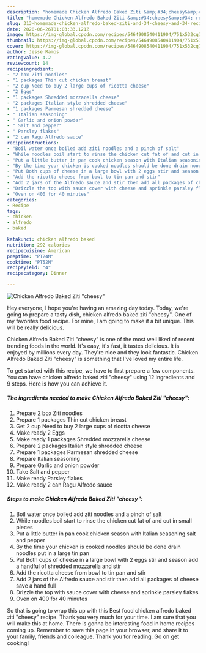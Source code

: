 ```yaml
---
description: "homemade Chicken Alfredo Baked Ziti &amp;#34;cheesy&amp;#34; recipe | how to make the best Chicken Alfredo Baked Ziti &amp;#34;cheesy&amp;#34;"
title: "homemade Chicken Alfredo Baked Ziti &amp;#34;cheesy&amp;#34; recipe | how to make the best Chicken Alfredo Baked Ziti &amp;#34;cheesy&amp;#34;"
slug: 313-homemade-chicken-alfredo-baked-ziti-and-34-cheesy-and-34-recipe-how-to-make-the-best-chicken-alfredo-baked-ziti-and-34-cheesy-and-34
date: 2020-06-26T01:03:33.121Z
image: https://img-global.cpcdn.com/recipes/5464908540411904/751x532cq70/chicken-alfredo-baked-ziti-cheesy-recipe-main-photo.jpg
thumbnail: https://img-global.cpcdn.com/recipes/5464908540411904/751x532cq70/chicken-alfredo-baked-ziti-cheesy-recipe-main-photo.jpg
cover: https://img-global.cpcdn.com/recipes/5464908540411904/751x532cq70/chicken-alfredo-baked-ziti-cheesy-recipe-main-photo.jpg
author: Jesse Ramos
ratingvalue: 4.2
reviewcount: 14
recipeingredient:
- "2 box Ziti noodles"
- "1 packages Thin cut chicken breast"
- "2 cup Need to buy 2 large cups of ricotta cheese"
- "2 Eggs"
- "1 packages Shredded mozzarella cheese"
- "2 packages Italian style shredded cheese"
- "1 packages Parmesan shredded cheese"
- " Italian seasoning"
- " Garlic and onion powder"
- " Salt and pepper"
- " Parsley flakes"
- "2 can Ragu Alfredo sauce"
recipeinstructions:
- "Boil water once boiled add ziti noodles and a pinch of salt"
- "While noodles boil start to rinse the chicken cut fat of and cut in small pieces"
- "Put a little butter in pan cook chicken season with Italian seasoning salt and pepper"
- "By the time your chicken is cooked noodles should be done drain noodles put in a large tin pan"
- "Put Both cups of cheese in a large bowl with 2 eggs stir and season add a handful of shredded mozzarella and stir"
- "Add the ricotta cheese from bowl to tin pan and stir"
- "Add 2 jars of the Alfredo sauce and stir then add all packages of cheese save a hand full"
- "Drizzle the top with sauce cover with cheese and sprinkle parsley flakes"
- "Oven on 400 for 40 minutes"
categories:
- Recipe
tags:
- chicken
- alfredo
- baked

katakunci: chicken alfredo baked 
nutrition: 292 calories
recipecuisine: American
preptime: "PT24M"
cooktime: "PT52M"
recipeyield: "4"
recipecategory: Dinner

---
```



![Chicken Alfredo Baked Ziti &#34;cheesy&#34;](https://img-global.cpcdn.com/recipes/5464908540411904/751x532cq70/chicken-alfredo-baked-ziti-cheesy-recipe-main-photo.jpg)

Hey everyone, I hope you're having an amazing day today. Today, we're going to prepare a tasty dish, chicken alfredo baked ziti &#34;cheesy&#34;. One of my favorites food recipe. For mine, I am going to make it a bit unique. This will be really delicious.



Chicken Alfredo Baked Ziti &#34;cheesy&#34; is one of the most well liked of recent trending foods in the world. It's easy, it's fast, it tastes delicious. It is enjoyed by millions every day. They're nice and they look fantastic. Chicken Alfredo Baked Ziti &#34;cheesy&#34; is something that I've loved my entire life.


To get started with this recipe, we have to first prepare a few components. You can have chicken alfredo baked ziti &#34;cheesy&#34; using 12 ingredients and 9 steps. Here is how you can achieve it.

<!--inarticleads1-->

##### The ingredients needed to make Chicken Alfredo Baked Ziti &#34;cheesy&#34;:

1. Prepare 2 box Ziti noodles
1. Prepare 1 packages Thin cut chicken breast
1. Get 2 cup Need to buy 2 large cups of ricotta cheese
1. Make ready 2 Eggs
1. Make ready 1 packages Shredded mozzarella cheese
1. Prepare 2 packages Italian style shredded cheese
1. Prepare 1 packages Parmesan shredded cheese
1. Prepare  Italian seasoning
1. Prepare  Garlic and onion powder
1. Take  Salt and pepper
1. Make ready  Parsley flakes
1. Make ready 2 can Ragu Alfredo sauce




<!--inarticleads2-->

##### Steps to make Chicken Alfredo Baked Ziti &#34;cheesy&#34;:

1. Boil water once boiled add ziti noodles and a pinch of salt
1. While noodles boil start to rinse the chicken cut fat of and cut in small pieces
1. Put a little butter in pan cook chicken season with Italian seasoning salt and pepper
1. By the time your chicken is cooked noodles should be done drain noodles put in a large tin pan
1. Put Both cups of cheese in a large bowl with 2 eggs stir and season add a handful of shredded mozzarella and stir
1. Add the ricotta cheese from bowl to tin pan and stir
1. Add 2 jars of the Alfredo sauce and stir then add all packages of cheese save a hand full
1. Drizzle the top with sauce cover with cheese and sprinkle parsley flakes
1. Oven on 400 for 40 minutes




So that is going to wrap this up with this Best food chicken alfredo baked ziti &#34;cheesy&#34; recipe. Thank you very much for your time. I am sure that you will make this at home. There is gonna be interesting food in home recipes coming up. Remember to save this page in your browser, and share it to your family, friends and colleague. Thank you for reading. Go on get cooking!
